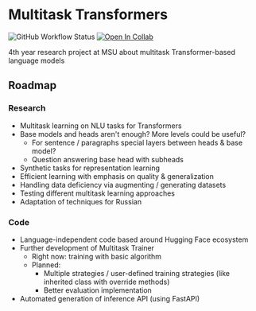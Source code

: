 # Multitask Transformers

![GitHub Workflow Status](https://img.shields.io/github/workflow/status/s1m0000n/multitask-transformers/Pylint?label=pylint)
[![Open In Collab](https://colab.research.google.com/assets/colab-badge.svg)](https://colab.research.google.com/drive/1FCNOK7t3n39fqMF7vZNrU_2XVykEkwTz?usp=sharing)

4th year research project at MSU about multitask Transformer-based language models

## Roadmap

### Research

- Multitask learning on NLU tasks for Transformers
- Base models and heads aren't enough? More levels could be useful?
  - For sentence / paragraphs special layers between heads & base model?
  - Question answering base head with subheads
- Synthetic tasks for representation learning
- Efficient learning with emphasis on quality & generalization
- Handling data deficiency via augmenting / generating datasets
- Testing different multitask learning approaches
- Adaptation of techniques for Russian

### Code

- Language-independent code based around Hugging Face ecosystem
- Further development of Multitask Trainer
  - Right now: training with basic algorithm
  - Planned: 
    - Multiple strategies / user-defined training strategies (like inherited class with override methods)
    - Better evaluation implementation
- Automated generation of inference API (using FastAPI)
